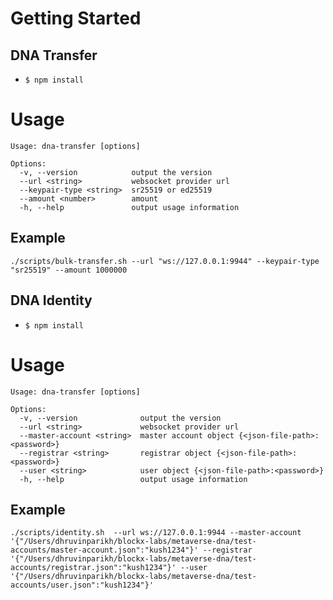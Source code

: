 # Getting Started

## DNA Transfer

 - `$ npm install`

# Usage

```
Usage: dna-transfer [options]

Options:
  -v, --version            output the version
  --url <string>           websocket provider url
  --keypair-type <string>  sr25519 or ed25519
  --amount <number>        amount
  -h, --help               output usage information
```

## Example
 `./scripts/bulk-transfer.sh --url "ws://127.0.0.1:9944" --keypair-type "sr25519" --amount 1000000`

## DNA Identity

 - `$ npm install`

# Usage

```
Usage: dna-transfer [options]

Options:
  -v, --version              output the version
  --url <string>             websocket provider url
  --master-account <string>  master account object {<json-file-path>:<password>}
  --registrar <string>       registrar object {<json-file-path>:<password>}
  --user <string>            user object {<json-file-path>:<password>}
  -h, --help                 output usage information
```

## Example
 ```
 ./scripts/identity.sh  --url ws://127.0.0.1:9944 --master-account '{"/Users/dhruvinparikh/blockx-labs/metaverse-dna/test-accounts/master-account.json":"kush1234"}' --registrar '{"/Users/dhruvinparikh/blockx-labs/metaverse-dna/test-accounts/registrar.json":"kush1234"}' --user '{"/Users/dhruvinparikh/blockx-labs/metaverse-dna/test-accounts/user.json":"kush1234"}'
 ```